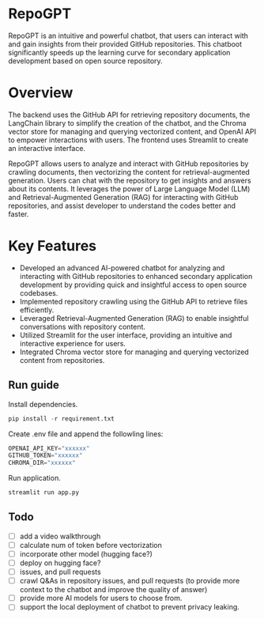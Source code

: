 # RepoGPT

RepoGPT is an intuitive and powerful chatbot, that users can interact with and gain insights from their provided GitHub repositories. This chatboot significantly speeds up the learning curve for secondary application development based on open source repository.

# Overview

The backend uses the GitHub API for retrieving repository documents, the LangChain library to simplify the creation of the chatbot, and the Chroma vector store for managing and querying vectorized content, and OpenAI API to empower interactions with users. The frontend uses Streamlit to create an interactive interface.

RepoGPT allows users to analyze and interact with GitHub repositories by crawling documents, then vectorizing the content for retrieval-augmented generation. Users can chat with the repository to get insights and answers about its contents. It leverages the power of Large Language Model (LLM) and Retrieval-Augmented Generation (RAG) for interacting with GitHub repositories, and assist developer to understand the codes better and faster.

# Key Features

- Developed an advanced AI-powered chatbot for analyzing and interacting with GitHub repositories to enhanced secondary application development by providing quick and insightful access to open source codebases.
- Implemented repository crawling using the GitHub API to retrieve files efficiently.
- Leveraged Retrieval-Augmented Generation (RAG) to enable insightful conversations with repository content.
- Utilized Streamlit for the user interface, providing an intuitive and interactive experience for users.
- Integrated Chroma vector store for managing and querying vectorized content from repositories.

## Run guide

Install dependencies.

```python
pip install -r requirement.txt
```

Create .env file and append the followling lines:

```python
OPENAI_API_KEY="xxxxxx"
GITHUB_TOKEN="xxxxxx"
CHROMA_DIR="xxxxxx"

```

Run application.

```python
streamlit run app.py
```

## Todo

- [ ] add a video walkthrough
- [ ] calculate num of token before vectorization
- [ ] incorporate other model (hugging face?)
- [ ] deploy on hugging face?
- [ ] issues, and pull requests
- [ ] crawl Q&As in repository issues, and pull requests (to provide more context to the chatbot and improve the quality of answer)
- [ ] provide more AI models for users to choose from.
- [ ] support the local deployment of chatbot to prevent privacy leaking.
